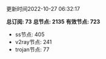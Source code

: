 更新时间2022-10-27 06:32:17

**总订阅: 73**
**总节点: 2135**
**有效节点: 723**
- ss节点: 405
- v2ray节点: 241
- trojan节点: 77
